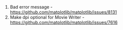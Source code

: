 1. Bad error message - https://github.com/matplotlib/matplotlib/issues/8131
2. Make dpi optional for Movie Writer - https://github.com/matplotlib/matplotlib/issues/7616
